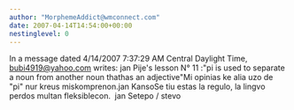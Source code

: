 ```yaml
---
author: "MorphemeAddict@wmconnect.com"
date: 2007-04-14T14:54:00+00:00
nestinglevel: 0
---
```

In a message dated 4/14/2007 7:37:29 AM Central Daylight Time, [bubi4919@yahoo.com](mailto://bubi4919@yahoo.com) writes:
jan Pije's lesson N° 11 :"pi is used to separate a noun from another noun thathas an adjective"Mi opinias ke alia uzo de "pi" nur kreus miskomprenon.jan KansoSe tiu estas la regulo, la lingvo perdos multan fleksiblecon.  jan Setepo / stevo